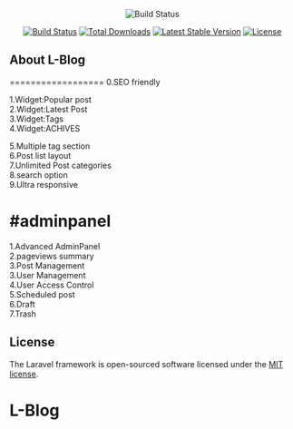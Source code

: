 <p align="center"><img src="https://user-images.githubusercontent.com/28066616/36609035-d4e8857e-18f5-11e8-9117-5f144d47e5b5.png" alt="Build Status"></p>

<p align="center">
<a href="https://travis-ci.org/laravel/framework"><img src="https://travis-ci.org/laravel/framework.svg" alt="Build Status"></a>
<a href="https://packagist.org/packages/laravel/framework"><img src="https://poser.pugx.org/laravel/framework/d/total.svg" alt="Total Downloads"></a>
<a href="https://packagist.org/packages/laravel/framework"><img src="https://poser.pugx.org/laravel/framework/v/stable.svg" alt="Latest Stable Version"></a>
<a href="https://packagist.org/packages/laravel/framework"><img src="https://poser.pugx.org/laravel/framework/license.svg" alt="License"></a>
</p>

## About L-Blog
==================
0.SEO friendly

1.Widget:Popular post </br>
2.Widget:Latest Post </br>
3.Widget:Tags</br>
4.Widget:ACHIVES</br>

5.Multiple tag section</br>
6.Post list layout</br>
7.Unlimited Post categories</br>
8.search option </br>
9.Ultra responsive</br>



#adminpanel
======================
1.Advanced AdminPanel</br>
2.pageviews summary</br>
3.Post Management</br>
3.User Management</br>
4.User Access Control </br>
5.Scheduled post</br>
6.Draft</br>
7.Trash</br>
## License

The Laravel framework is open-sourced software licensed under the [MIT license](http://opensource.org/licenses/MIT).
# L-Blog
